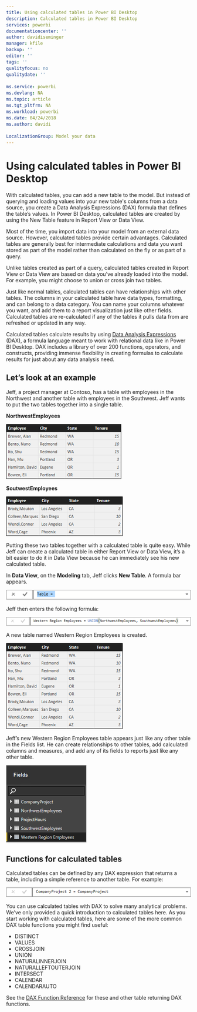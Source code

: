 ```yaml
---
title: Using calculated tables in Power BI Desktop
description: Calculated tables in Power BI Desktop
services: powerbi
documentationcenter: ''
author: davidiseminger
manager: kfile
backup: ''
editor: ''
tags: ''
qualityfocus: no
qualitydate: ''

ms.service: powerbi
ms.devlang: NA
ms.topic: article
ms.tgt_pltfrm: NA
ms.workload: powerbi
ms.date: 04/24/2018
ms.author: davidi

LocalizationGroup: Model your data
---
```

# Using calculated tables in Power BI Desktop
With calculated tables, you can add a new table to the model. But instead of querying and loading values into your new table's columns from a data source, you create a Data Analysis Expressions (DAX) formula that defines the table’s values. In Power BI Desktop, calculated tables are created by using the New Table feature in Report View or Data View.

Most of the time, you import data into your model from an external data source. However, calculated tables provide certain advantages. Calculated tables are generally best for intermediate calculations and data you want stored as part of the model rather than calculated on the fly or as part of a query.

Unlike tables created as part of a query, calculated tables created in Report View or Data View are based on data you’ve already loaded into the model. For example, you might choose to union or cross join two tables.

Just like normal tables, calculated tables can have relationships with other tables. The columns in your calculated table have data types, formatting, and can belong to a data category. You can name your columns whatever you want, and add them to a report visualization just like other fields. Calculated tables are re-calculated if any of the tables it pulls data from are refreshed or updated in any way.

Calculated tables calculate results by using [Data Analysis Expressions](https://msdn.microsoft.com/library/gg413422.aspx) (DAX), a formula language meant to work with relational data like in Power BI Desktop. DAX includes a library of over 200 functions, operators, and constructs, providing immense flexibility in creating formulas to calculate results for just about any data analysis need.

## Let’s look at an example
Jeff, a project manager at Contoso, has a table with employees in the Northwest and another table with employees in the Southwest. Jeff wants to put the two tables together into a single table.

**NorthwestEmployees**

 ![](media/desktop-calculated-tables/calctables_nwempl.png)

**SoutwestEmployees**

 ![](media/desktop-calculated-tables/calctables_swempl.png)

Putting these two tables together with a calculated table is quite easy. While Jeff can create a calculated table in either Report View or Data View, it’s a bit easier to do it in Data View because he can immediately see his new calculated table.

In **Data View**, on the **Modeling** tab, Jeff clicks **New Table**. A formula bar appears.

 ![](media/desktop-calculated-tables/calctables_formulabarempty.png)

Jeff then enters the following formula:

 ![](media/desktop-calculated-tables/calctables_formulabarformula.png)

A new table named Western Region Employees is created.

 ![](media/desktop-calculated-tables/calctables_westregionempl.png)

Jeff’s new Western Region Employees table appears just like any other
table in the Fields list. He can create relationships to other tables,
add calculated columns and measures, and add any of its fields to
reports just like any other table.

 ![](media/desktop-calculated-tables/calctables_fieldlist.png)

## Functions for calculated tables
Calculated tables can be defined by any DAX expression that returns a
table, including a simple reference to another table. For example:

 ![](media/desktop-calculated-tables/calctables_formulabarsimpleformula.png)

You can use calculated tables with DAX to solve many analytical
problems. We’ve only provided a quick introduction to calculated tables
here. As you start working with calculated tables, here are some of the
more common DAX table functions you might find useful:

* DISTINCT
* VALUES
* CROSSJOIN
* UNION
* NATURALINNERJOIN
* NATURALLEFTOUTERJOIN
* INTERSECT
* CALENDAR
* CALENDARAUTO

See the [DAX Function Reference](https://msdn.microsoft.com/ee634396.aspx) for these and
other table returning DAX functions.

